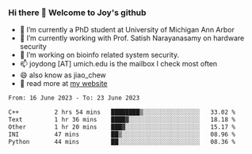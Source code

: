 ### Hi there 👋 Welcome to Joy's github

- 🔭 I’m currently a PhD student at University of Michigan Ann Arbor
- 🌱 I’m currently working with Prof. Satish Narayanasamy on hardware security
- 👯 I’m working on bioinfo related system security. 
- 📫 joydong [AT] umich.edu is the mailbox I check most often
- 😄 also know as jiao_chew
- 💬 read more at [my website](https://joydddd.github.io/)
<!--START_SECTION:waka-->

```txt
From: 16 June 2023 - To: 23 June 2023

C++          2 hrs 54 mins   ████████▒░░░░░░░░░░░░░░░░   33.02 %
Text         1 hr 36 mins    ████▓░░░░░░░░░░░░░░░░░░░░   18.18 %
Other        1 hr 20 mins    ███▓░░░░░░░░░░░░░░░░░░░░░   15.17 %
INI          47 mins         ██▒░░░░░░░░░░░░░░░░░░░░░░   08.96 %
Python       44 mins         ██░░░░░░░░░░░░░░░░░░░░░░░   08.36 %
```

<!--END_SECTION:waka-->
